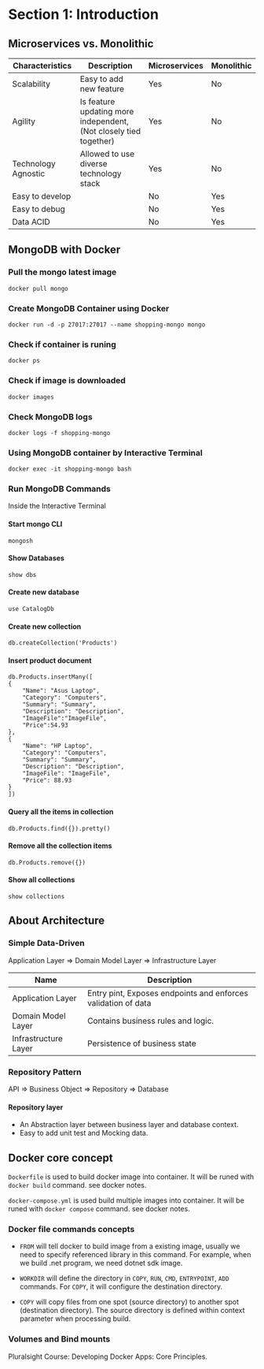 # Section 1: Introduction

## Microservices vs. Monolithic

| Characteristics     | Description                                                       | Microservices | Monolithic |
| ------------------- | ----------------------------------------------------------------- | ------------- | ---------- |
| Scalability         | Easy to add new feature                                           | Yes           | No         |
| Agility             | Is feature updating more independent, (Not closely tied together) | Yes           | No         |
| Technology Agnostic | Allowed to use diverse technology stack                           | Yes           | No         |
| Easy to develop     |                                                                   | No            | Yes        |
| Easy to debug       |                                                                   | No            | Yes        |
| Data ACID           |                                                                   | No            | Yes        |


## MongoDB with Docker

### Pull the mongo latest image

`docker pull mongo`

### Create MongoDB Container using Docker

`docker run -d -p 27017:27017 --name shopping-mongo mongo`

### Check if container is runing

`docker ps`

### Check if image is downloaded

`docker images`

### Check MongoDB logs

`docker logs -f shopping-mongo`

### Using MongoDB container by Interactive Terminal

`docker exec -it shopping-mongo bash`

### Run MongoDB Commands
Inside the Interactive Terminal

#### Start mongo CLI
`mongosh`

#### Show Databases

`show dbs`

#### Create new database
`use CatalogDb`

#### Create new collection

`db.createCollection('Products')`

#### Insert product document

```
db.Products.insertMany([
{
    "Name": "Asus Laptop",
    "Category": "Computers",
    "Summary": "Summary",
    "Description": "Description",
    "ImageFile":"ImageFile",
    "Price":54.93
},
{
    "Name": "HP Laptop",
    "Category": "Computers",
    "Summary": "Summary",
    "Description": "Description",
    "ImageFile": "ImageFile",
    "Price": 88.93
}
])
```

#### Query all the items in collection

`db.Products.find({}).pretty()`

#### Remove all the collection items

`db.Products.remove({})`

#### Show all collections

`show collections`

## About Architecture

### Simple Data-Driven

Application Layer => Domain Model Layer => Infrastructure Layer

|Name|Description|
|-|-|
|Application Layer|Entry pint, Exposes endpoints and enforces validation of data|
|Domain Model Layer|Contains business rules and logic.|
|Infrastructure Layer|Persistence of business state|

### Repository Pattern

API => Business Object => Repository => Database

#### Repository layer

* An Abstraction layer between business layer and database context.
* Easy to add unit test and Mocking data.

## Docker core concept

`Dockerfile` is used to build docker image into container. It will be runed with `docker build` command. see docker notes.

`docker-compose.yml` is used build multiple images into container. It will be runed with `docker compose` command. see docker notes.

### Docker file commands concepts

* `FROM` will tell docker to build image from a existing image, usually we need to specify referenced library in this command. For example, when we build .net program, we need dotnet sdk image.

* `WORKDIR` will define the directory in `COPY`, `RUN`, `CMD`, `ENTRYPOINT`, `ADD` commands. For `COPY`, it will configure the destination directory. 

* `COPY` will copy files from one spot (source directory) to another spot (destination directory). The source directory is defined within context parameter when processing build.

### Volumes and Bind mounts

Pluralsight Course: Developing Docker Apps: Core Principles.



